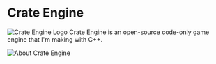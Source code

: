 # Crate Engine
![Crate Engine Logo](https://github.com/VortexGamesCA/crate-engine/blob/master/images/logo.png?raw=true)
Crate Engine is an open-source code-only game engine that I'm making with C++.

![About Crate Engine](https://github.com/VortexGamesCA/crate-engine/blob/master/images/about.png?raw=true)
